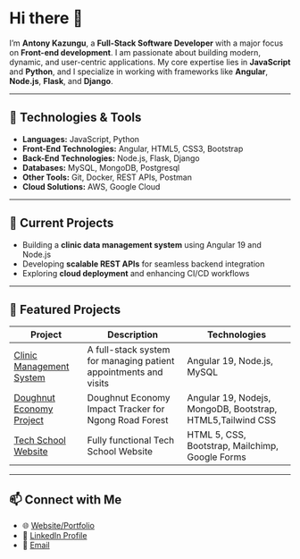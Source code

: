 # Hi there 👋  

I’m **Antony Kazungu**, a **Full-Stack Software Developer** with a major focus on **Front-end development**. I am passionate about building modern, dynamic, and user-centric applications. My core expertise lies in **JavaScript** and **Python**, and I specialize in working with frameworks like **Angular**, **Node.js**, **Flask**, and **Django**.  

---

## 🔧 **Technologies & Tools**
- **Languages:** JavaScript, Python  
- **Front-End Technologies:** Angular, HTML5, CSS3, Bootstrap  
- **Back-End Technologies:** Node.js, Flask, Django  
- **Databases:** MySQL, MongoDB, Postgresql
- **Other Tools:** Git, Docker, REST APIs, Postman
- **Cloud Solutions:** AWS, Google Cloud

---

## 🌱 **Current Projects**
- Building a **clinic data management system** using Angular 19 and Node.js  
- Developing **scalable REST APIs** for seamless backend integration  
- Exploring **cloud deployment** and enhancing CI/CD workflows  

---

## 🌟 **Featured Projects**
| Project | Description | Technologies |
|---------|-------------|--------------|
| [Clinic Management System](https://github.com/anto-kazungu/fullstack-telemedicine-webapp) | A full-stack system for managing patient appointments and visits | Angular 19, Node.js, MySQL |
| [Doughnut Economy Project](https://github.com/anto-kazungu/nrf-doughnut-economy-project) | Doughnut Economy Impact Tracker for Ngong Road Forest | Angular 19, Nodejs, MongoDB, Bootstrap, HTML5,Tailwind CSS |
| [Tech School Website](https://github.com/anto-kazungu/jenga-it-hub-temp) | Fully functional Tech School Website | HTML 5, CSS, Bootstrap, Mailchimp, Google Forms |

---

## 📫 **Connect with Me**
- 🌐 [Website/Portfolio](https://github.com/anto-kazungu/portfolio)
- 💼 [LinkedIn Profile](https://www.linkedin.com/in/antony-kazungu-changawa/)
- 📧 [Email](kazungu.antony.ch@gmail.com)

 







